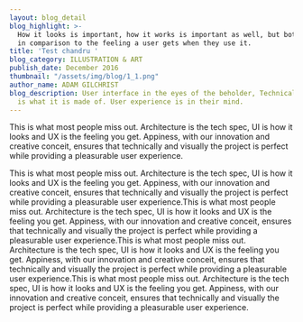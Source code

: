 ```yaml
---
layout: blog_detail
blog_highlight: >-
  How it looks is important, how it works is important as well, but both pales
  in comparison to the feeling a user gets when they use it.
title: 'Test chandru '
blog_category: ILLUSTRATION & ART
publish_date: December 2016
thumbnail: "/assets/img/blog/1_1.png"
author_name: ADAM GILCHRIST
blog_description: User interface in the eyes of the beholder, Technical specifications
  is what it is made of. User experience is in their mind.
---
```


This is what most people miss out. Architecture is the tech spec, UI is how it looks and UX is the feeling you get. Appiness, with our innovation and creative conceit, ensures that technically and visually the project is perfect while providing a pleasurable user experience.

This is what most people miss out. Architecture is the tech spec, UI is how it looks and UX is the feeling you get. Appiness, with our innovation and creative conceit, ensures that technically and visually the project is perfect while providing a pleasurable user experience.This is what most people miss out. Architecture is the tech spec, UI is how it looks and UX is the feeling you get. Appiness, with our innovation and creative conceit, ensures that technically and visually the project is perfect while providing a pleasurable user experience.This is what most people miss out. Architecture is the tech spec, UI is how it looks and UX is the feeling you get. Appiness, with our innovation and creative conceit, ensures that technically and visually the project is perfect while providing a pleasurable user experience.This is what most people miss out. Architecture is the tech spec, UI is how it looks and UX is the feeling you get. Appiness, with our innovation and creative conceit, ensures that technically and visually the project is perfect while providing a pleasurable user experience.

